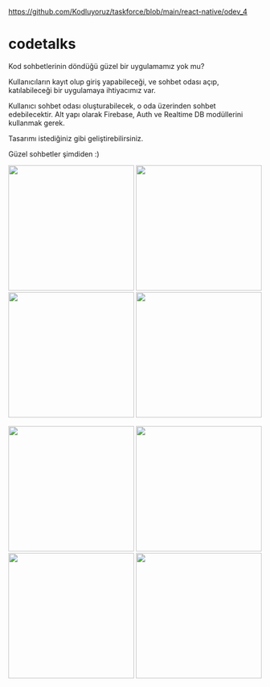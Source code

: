 https://github.com/Kodluyoruz/taskforce/blob/main/react-native/odev_4

# codetalks

Kod sohbetlerinin döndüğü güzel bir uygulamamız yok mu?

Kullanıcıların kayıt olup giriş yapabileceği, ve sohbet odası açıp, katılabileceği bir uygulamaya ihtiyacımız var.

Kullanıcı sohbet odası oluşturabilecek, o oda üzerinden sohbet edebilecektir. Alt yapı olarak Firebase, Auth ve Realtime DB modüllerini kullanmak gerek.

Tasarımı istediğiniz gibi geliştirebilirsiniz.

Güzel sohbetler şimdiden :)

<p align="middle">
  <img src="https://github.com/Kodluyoruz/taskforce/blob/main/react-native/odev_4/figures/codetalks_1.png" width="250" />
  <img src="https://github.com/Kodluyoruz/taskforce/blob/main/react-native/odev_4/figures/codetalks_2.png" width="250" /> 
  <img src="https://github.com/Kodluyoruz/taskforce/blob/main/react-native/odev_4/figures/codetalks_3.png" width="250" />
  <img src="https://github.com/Kodluyoruz/taskforce/blob/main/react-native/odev_4/figures/codetalks_4.png" width="250" />
</p>
<p align="middle">
  <img src="https://github.com/Kodluyoruz/taskforce/blob/main/react-native/odev_4/figures/codetalks_5.png" width="250" /> 
  <img src="https://github.com/Kodluyoruz/taskforce/blob/main/react-native/odev_4/figures/codetalks_6.png" width="250" /> 
  <img src="https://github.com/Kodluyoruz/taskforce/blob/main/react-native/odev_4/figures/codetalks_7.png" width="250" /> 
  <img src="https://github.com/Kodluyoruz/taskforce/blob/main/react-native/odev_4/figures/codetalks_8.png" width="250" />
</p>

